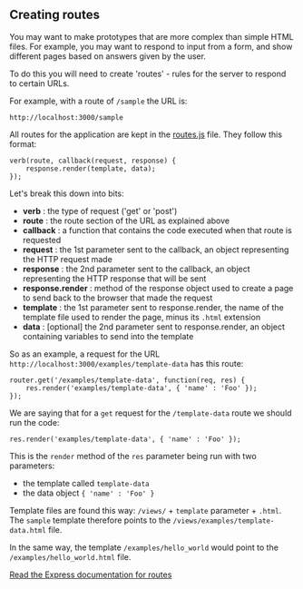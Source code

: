 ## Creating routes

You may want to make prototypes that are more complex than simple HTML files. For example, you may want to respond to input from a form, and show different pages based on answers given by the user.

To do this you will need to create 'routes' - rules for the server to respond to certain URLs.

For example, with a route of `/sample` the URL is:

    http://localhost:3000/sample
    
All routes for the application are kept in the [routes.js](../app/routes.js) file. They follow this format:

    verb(route, callback(request, response) {
        response.render(template, data);
    });

Let's break this down into bits:

* **verb** : the type of request ('get' or 'post')
* **route** : the route section of the URL as explained above
* **callback** : a function that contains the code executed when that route is requested
* **request** : the 1st parameter sent to the callback, an object representing the HTTP request made
* **response** : the 2nd parameter sent to the callback, an object representing the HTTP response that will be sent
* **response.render** : method of the response object used to create a page to send back to the browser that made the request
* **template** : the 1st parameter sent to response.render, the name of the template file used to render the page, minus its `.html` extension
* **data** : [optional] the 2nd parameter sent to response.render, an object containing variables to send into the template

So as an example, a request for the URL `http://localhost:3000/examples/template-data` has this route:

    router.get('/examples/template-data', function(req, res) {
        res.render('examples/template-data', { 'name' : 'Foo' });
    });
    
We are saying that for a `get` request for the `/template-data` route we should run the code:

    res.render('examples/template-data', { 'name' : 'Foo' });
    
This is the `render` method of the `res` parameter being run with two parameters: 

- the template called `template-data`
- the data object `{ 'name' : 'Foo' }`

Template files are found this way: `/views/` + `template` parameter + `.html`. The `sample` template therefore points to the `/views/examples/template-data.html` file. 

In the same way, the template `/examples/hello_world` would point to the `/examples/hello_world.html` file.

[Read the Express documentation for routes](http://expressjs.com/4x/api.html#app.VERB)